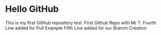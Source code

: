 # Hello GitHub
This is my first GitHub repository test.
First Github Repo with Mr T.
Fourth Line added for Pull Example
Fifth Line added for our Branch Creation
